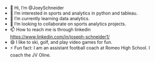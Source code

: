 - 👋 Hi, I’m @JoeySchneider
- 👀 I’m interested in sports and analytics in python and tableau.
- 🌱 I’m currently learning data analytics.
- 💞️ I’m looking to collaborate on sports analytics projects.
- 📫 How to reach me is through linkedin https://www.linkedin.com/in/joseph-schneider1/
- 😄 I like to ski, golf, and play video games for fun.
- ⚡ Fun fact: I am an assistant football coach at Romeo High School. I coach the JV Oline.

<!---
JoeySchneider/JoeySchneider is a ✨ special ✨ repository because its `README.md` (this file) appears on your GitHub profile.
You can click the Preview link to take a look at your changes.
--->
